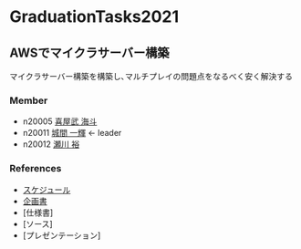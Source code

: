 # GraduationTasks2021

## AWSでマイクラサーバー構築

マイクラサーバー構築を構築し､マルチプレイの問題点をなるべく安く解決する

### Member
- n20005 [喜屋武 海斗](https://github.com/n20005/AWSteam)
- n20011 [城間 一輝](https://github.com/n20011/AWSteam) <- leader
- n20012 [瀬川 裕](https://github.com/n20012/AWSteam)

### References

- [スケジュール](https://docs.google.com/document/d/1MVzP9l3CY7LB31RtuwJKs7CpSKK4NuEyg6lt8nryFvU/edit)
- [企画書](https://docs.google.com/document/d/1oL-5le2ZZnEYLWBrhmBJ-Xkgj5WsAc5DD253J9INYJY/edit)
- [仕様書]
- [ソース]
- [プレゼンテーション]
